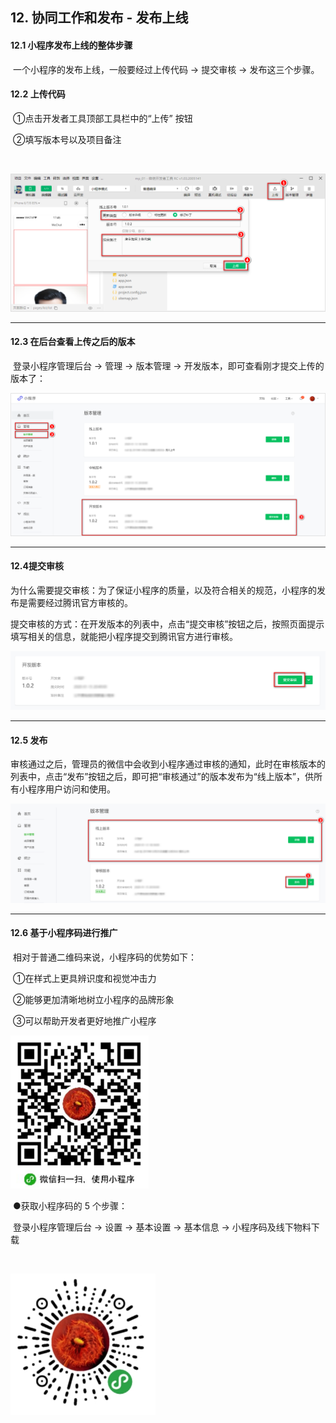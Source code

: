 

## 12. 协同工作和发布 - 发布上线



#### 		12.1 小程序发布上线的整体步骤



​			一个小程序的发布上线，一般要经过上传代码 -> 提交审核 -> 发布这三个步骤。



#### 		12.2 上传代码



​				①点击开发者工具顶部工具栏中的“上传” 按钮

​				②填写版本号以及项目备注

​	

<img src="/wxImages/协同工作和发布(上传代码).png" alt="image-20230301223353214" style="zoom: 50%;" />

------



#### 	12.3 在后台查看上传之后的版本



​			登录小程序管理后台 -> 管理 -> 版本管理 -> 开发版本，即可查看刚才提交上传的版本了：



<img src="/wxImages/在后台查看上传之后的版本.png" alt="image-20230301223505759" style="zoom: 50%;" />



------



#### 	12.4提交审核



​		为什么需要提交审核：为了保证小程序的质量，以及符合相关的规范，小程序的发布是需要经过腾讯官方审核的。

​		提交审核的方式：在开发版本的列表中，点击“提交审核”按钮之后，按照页面提示填写相关的信息，就能把小程序提交到腾讯官方进行审核。



<img src="/wxImages/小程序的上线和发布(提交审核).png" alt="image-20230301223650677" style="zoom:50%;" />



------



#### 	12.5 发布



​		审核通过之后，管理员的微信中会收到小程序通过审核的通知，此时在审核版本的列表中，点击“发布”按钮之后，即可把“审核通过”的版本发布为“线上版本”，供所有小程序用户访问和使用。



<img src="/wxImages/小程序的发布.png" alt="image-20230301223754758" style="zoom:50%;" />





------



#### 12.6 基于小程序码进行推广



​	相对于普通二维码来说，小程序码的优势如下：

​			①在样式上更具辨识度和视觉冲击力

​			②能够更加清晰地树立小程序的品牌形象

​			③可以帮助开发者更好地推广小程序



​									<img src="/wxImages/微信的二维码.png" alt="image-20230301223952401" style="zoom: 67%;" />



​		●获取小程序码的 5 个步骤：

​			登录小程序管理后台 -> 设置 -> 基本设置 -> 基本信息 -> 小程序码及线下物料下载

​					

​									<img src="/wxImages/小程序的二维码.png" alt="image-20230301224032993" style="zoom:67%;" />


